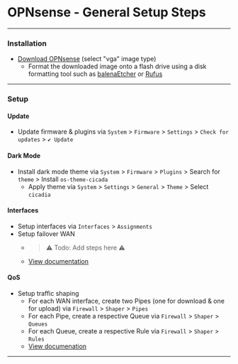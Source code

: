 # OPNsense - General Setup Steps

***
<!-- ------------------------------------------------------------ -->

### Installation
- [Download OPNsense](https://opnsense.org/download/) (select "vga" image type)
  - Format the downloaded image onto a flash drive using a disk formatting tool such as [balenaEtcher](https://etcher.balena.io/) or [Rufus](https://rufus.ie/downloads/)

***
<!-- ------------------------------------------------------------ -->

### Setup

#### Update
  - Update firmware & plugins via `System` > `Firmware` > `Settings` > `Check for updates` > `✔️ Update`

#### Dark Mode
  - Install dark mode theme via  `System` > `Firmware` > `Plugins` > Search for `theme` > Install `os-theme-cicada`
    - Apply theme via  `System` > `Settings` > `General` > `Theme` > Select `cicadia`

#### Interfaces
  - Setup interfaces via `Interfaces` > `Assignments`
  - Setup failover WAN
    - > ⚠️ Todo: Add steps here ⚠️
    - [View documentation](https://docs.opnsense.org/manual/how-tos/multiwan.html)

#### QoS
  - Setup traffic shaping
    - For each WAN interface, create two Pipes (one for download & one for upload) via `Firewall` > `Shaper` > `Pipes`
    - For each Pipe, create a respective Queue via  `Firewall` > `Shaper` > `Queues`
    - For each Queue, create a respective Rule via  `Firewall` > `Shaper` > `Rules`
    - [View documenation](https://docs.opnsense.org/manual/how-tos/shaper.html)

***
<!-- ------------------------------------------------------------ -->
